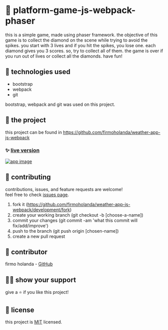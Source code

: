# 📃 platform-game-js-webpack-phaser

this is a simple game, made using phaser framework.
the objective of this game is to collect the diamond on the scene while trying to avoid the spikes.
you start with 3 lives and if you hit the spikes, you lose one. each diamond gives you 3 scores. so, try to collect all of them.
the game is over if you run out of lives or collect all the diamonds. have fun!



## 📡 technologies used

- bootstrap
- webpack
- git

bootstrap, webpack and git was used on this project.



## 🚀 the project

this project can be found in https://github.com/firmoholanda/weather-app-js-webpack


### ✨ [live version](https://raw.githack.com/firmoholanda/weather-app-js-webpack/release/dist/index.html)

<a href="https://raw.githack.com/firmoholanda/weather-app-js-webpack/release/dist/index.html" target="_blank">
    <img alt="app image" src=""/>
</a>



## 🤝 contributing

contributions, issues, and feature requests are welcome!<br/>feel free to check [issues page](hhttps://github.com/firmoholanda/weather-app-js-webpack/development/issues).

1. fork it (https://github.com/firmoholanda/weather-app-js-webpack/development/fork)
2. create your working branch (git checkout -b [choose-a-name])
3. commit your changes (git commit -am 'what this commit will fix/add/improve')
4. push to the branch (git push origin [chosen-name])
5. create a new pull request



## 🤖 contributor


firmo holanda - [GitHub](https://github.com/firmoholanda)



## 🙋‍♂ show your support

give a ⭐️ if you like this project!



## 📝 license

this project is [MIT](https://github.com/firmoholanda/weather-app-js-webpack/development/license.txt) licensed.
